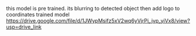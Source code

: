 this model is pre trained. its blurring to detected object then add logo to coordinates
trained model https://drive.google.com/file/d/1JWypMsifz5xV2wq6yVjrPi_jvp_yiVx8/view?usp=drive_link
